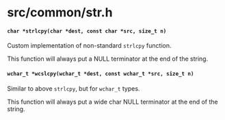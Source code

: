 # src/common/str.h

#### `char *strlcpy(char *dest, const char *src, size_t n)`
Custom implementation of non-standard `strlcpy` function.

This function will always put a NULL terminator at the end of the string.

#### `wchar_t *wcslcpy(wchar_t *dest, const wchar_t *src, size_t n)`
Similar to above `strlcpy`, but for `wchar_t` types.

This function will always put a wide char NULL terminator at the end of the string.

